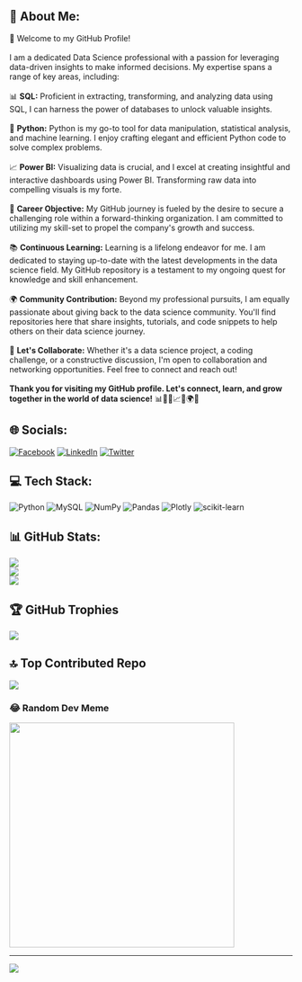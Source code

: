 ## 💫 About Me:
👋 Welcome to my GitHub Profile!<br><br>I am a dedicated Data Science professional with a passion for leveraging data-driven insights to make informed decisions. My expertise spans a range of key areas, including:<br><br>📊 **SQL:** Proficient in extracting, transforming, and analyzing data using SQL, I can harness the power of databases to unlock valuable insights.<br><br>🐍 **Python:** Python is my go-to tool for data manipulation, statistical analysis, and machine learning. I enjoy crafting elegant and efficient Python code to solve complex problems.<br><br>📈 **Power BI:** Visualizing data is crucial, and I excel at creating insightful and interactive dashboards using Power BI. Transforming raw data into compelling visuals is my forte.<br><br>🚀 **Career Objective:** My GitHub journey is fueled by the desire to secure a challenging role within a forward-thinking organization. I am committed to utilizing my skill-set to propel the company's growth and success.<br><br>📚 **Continuous Learning:** Learning is a lifelong endeavor for me. I am dedicated to staying up-to-date with the latest developments in the data science field. My GitHub repository is a testament to my ongoing quest for knowledge and skill enhancement.<br><br>🌍 **Community Contribution:** Beyond my professional pursuits, I am equally passionate about giving back to the data science community. You'll find repositories here that share insights, tutorials, and code snippets to help others on their data science journey.<br><br>🌟 **Let's Collaborate:** Whether it's a data science project, a coding challenge, or a constructive discussion, I'm open to collaboration and networking opportunities. Feel free to connect and reach out!<br><br>**Thank you for visiting my GitHub profile. Let's connect, learn, and grow together in the world of data science!** 📊🐍🤖📈🚀🌍🌟


## 🌐 Socials:
[![Facebook](https://img.shields.io/badge/Facebook-%231877F2.svg?logo=Facebook&logoColor=white)](https://facebook.com/Doni.A.Satish) [![LinkedIn](https://img.shields.io/badge/LinkedIn-%230077B5.svg?logo=linkedin&logoColor=white)](https://linkedin.com/in/donis12) [![Twitter](https://img.shields.io/badge/Twitter-%231DA1F2.svg?logo=Twitter&logoColor=white)](https://twitter.com/iDoNi_SaTiSh) 

## 💻 Tech Stack:
![Python](https://img.shields.io/badge/python-3670A0?style=flat&logo=python&logoColor=ffdd54) ![MySQL](https://img.shields.io/badge/mysql-%2300f.svg?style=flat&logo=mysql&logoColor=white) ![NumPy](https://img.shields.io/badge/numpy-%23013243.svg?style=flat&logo=numpy&logoColor=white) ![Pandas](https://img.shields.io/badge/pandas-%23150458.svg?style=flat&logo=pandas&logoColor=white) ![Plotly](https://img.shields.io/badge/Plotly-%233F4F75.svg?style=flat&logo=plotly&logoColor=white) ![scikit-learn](https://img.shields.io/badge/scikit--learn-%23F7931E.svg?style=flat&logo=scikit-learn&logoColor=white)
## 📊 GitHub Stats:
![](https://github-readme-stats.vercel.app/api?username=donisatish&theme=algolia&hide_border=false&include_all_commits=true&count_private=false)<br/>
![](https://github-readme-streak-stats.herokuapp.com/?user=donisatish&theme=algolia&hide_border=false)<br/>
![](https://github-readme-stats.vercel.app/api/top-langs/?username=donisatish&theme=algolia&hide_border=false&include_all_commits=true&count_private=false&layout=compact)

## 🏆 GitHub Trophies
![](https://github-profile-trophy.vercel.app/?username=donisatish&theme=algolia&no-frame=false&no-bg=false&margin-w=4)

## 🔝 Top Contributed Repo
![](https://github-contributor-stats.vercel.app/api?username=donisatish&limit=5&theme=algolia&combine_all_yearly_contributions=true)

### 😂 Random Dev Meme
<img src='https://randommeme-five.vercel.app/' style="height: 400px;"/>

---
[![](https://visitcount.itsvg.in/api?id=donisatish&icon=5&color=6)](https://visitcount.itsvg.in)
